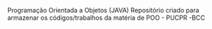 Programação Orientada a Objetos (JAVA)
Repositório criado para armazenar os códigos/trabalhos da matéria de POO - PUCPR -BCC
